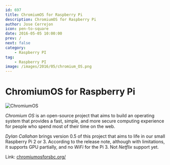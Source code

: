```yaml
---
id: 697
title: ChromiumOS for Raspberry Pi
description: ChromiumOS for Raspberry Pi
author: Jose Cerrejon
icon: pen-to-square
date: 2016-05-05 10:00:00
prev: /
next: false
category:
    - Raspberry PI
tag:
    - Raspberry PI
image: /images/2016/05/chromium_OS.png
---
```


# ChromiumOS for Raspberry Pi

![ChromiumOS](/images/2016/05/chromium_OS.png)

_Chromium OS_ is an open-source project that aims to build an operating system that provides a fast, simple, and more secure computing experience for people who spend most of their time on the web.

_Dylan Callahan_ brings version 0.5 of this project that aims to life in our small Raspberry Pi 2 or 3. According to the release note, although with limitations, it supports GPU partially, and no _WiFi_ for the Pi 3. Not _Netflix_ support yet.

Link: [chromiumosforsbc.org/](https://www.chromiumosforsbc.org/)
